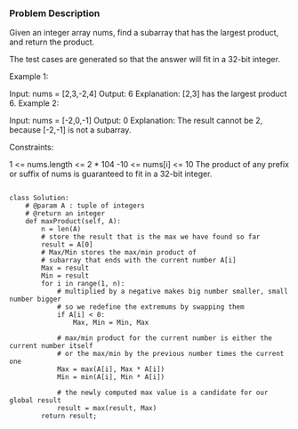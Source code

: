 ### Problem Description 

Given an integer array nums, find a 
subarray
 that has the largest product, and return the product.

The test cases are generated so that the answer will fit in a 32-bit integer.

 

Example 1:

Input: nums = [2,3,-2,4]
Output: 6
Explanation: [2,3] has the largest product 6.
Example 2:

Input: nums = [-2,0,-1]
Output: 0
Explanation: The result cannot be 2, because [-2,-1] is not a subarray.
 

Constraints:

1 <= nums.length <= 2 * 104
-10 <= nums[i] <= 10
The product of any prefix or suffix of nums is guaranteed to fit in a 32-bit integer.

```

class Solution:
    # @param A : tuple of integers
    # @return an integer
    def maxProduct(self, A):
        n = len(A)
        # store the result that is the max we have found so far
        result = A[0]
        # Max/Min stores the max/min product of
        # subarray that ends with the current number A[i]
        Max = result
        Min = result
        for i in range(1, n):
            # multiplied by a negative makes big number smaller, small number bigger
            # so we redefine the extremums by swapping them
            if A[i] < 0:
                Max, Min = Min, Max

            # max/min product for the current number is either the current number itself
            # or the max/min by the previous number times the current one
            Max = max(A[i], Max * A[i])
            Min = min(A[i], Min * A[i])

            # the newly computed max value is a candidate for our global result
            result = max(result, Max)
        return result;



```
